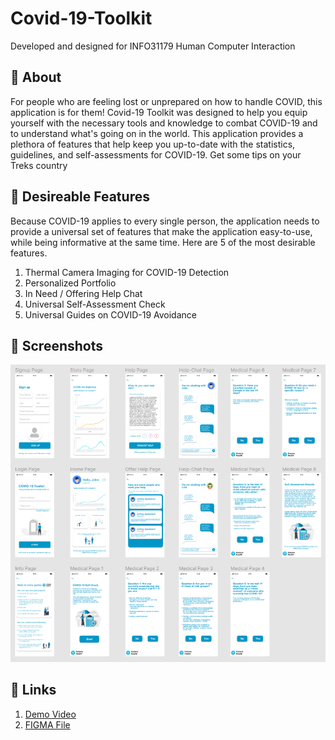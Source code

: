 # Covid-19-Toolkit
Developed and designed for INFO31179 Human Computer Interaction


## 🦠 About
For people who are feeling lost or unprepared on how to handle COVID, this application is for them! Covid-19 Toolkit was designed to help you equip yourself with the necessary tools and knowledge to combat COVID-19 and to understand what's going on in the world. This application provides a plethora of features that help keep you up-to-date with the statistics, guidelines, and self-assessments for COVID-19. Get some tips on your Treks country


## 🦠 Desireable Features
Because COVID-19 applies to every single person, the application needs to provide a universal set of features that make the application easy-to-use, while being informative at the same time. Here are 5 of the most desirable features.
  1. Thermal Camera Imaging for COVID-19 Detection 
  2. Personalized Portfolio
  3. In Need / Offering Help Chat
  4. Universal Self-Assessment Check
  5. Universal Guides on COVID-19 Avoidance


## 🦠 Screenshots
![Design Preview](./preview_design.png)

## 🦠 Links
  1.  [Demo Video](https://youtu.be/9FVYHLEJWAE)
  2.  [FIGMA File](https://www.figma.com/file/M3V8dLsJ2wuEWHw4PhFRaW/Covid-19_Toolkit_A2)
